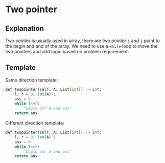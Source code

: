 # Two pointer

## Explanation

Two pointer is usually used in array, there are two pointer `i` and `j` point to the begin and end of the array.
We need to use a `while` loop to move the two pointers and add logic based on problem requirement.

## Template

Same direction template:

``` py
def twopointer(self, A: List[int]) -> int:
    l, r = 0, len(A)-1
    ans = 0
    while l<=r:
        "Logic for A and ans"
    return ans
```

Different direction template:

``` py
def twopointer(self, A: List[int]) -> int:
    l, r = 0, len(A)-1
    ans = 0
    while l<=r:
        "Logic for A and ans"
    return ans
```

